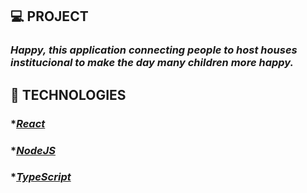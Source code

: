  ## 💻 PROJECT
  ### *Happy, this application connecting people to host houses institucional to make the day many children more happy.*

 ## 🚀 TECHNOLOGIES
  ### *[*React*](https://en.reactjs.org/)
  ### *[*NodeJS*](https://nodejs.org/en/)
  ### *[*TypeScript*](https://www.typescriptlang.org/)
